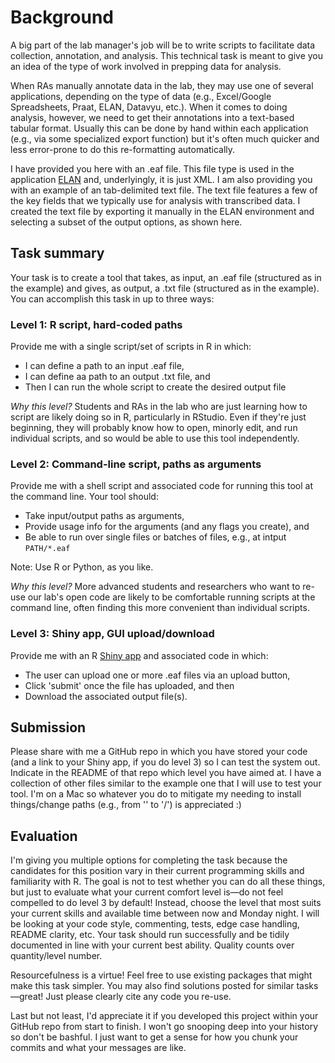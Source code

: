 # Background

A big part of the lab manager's job will be to write scripts to facilitate data collection, annotation, and analysis. This technical task is meant to give you an idea of the type of work involved in prepping data for analysis.

When RAs manually annotate data in the lab, they may use one of several applications, depending on the type of data (e.g., Excel/Google Spreadsheets, Praat, ELAN, Datavyu, etc.). When it comes to doing analysis, however, we need to get their annotations into a text-based tabular format. Usually this can be done by hand within each application (e.g., via some specialized export function) but it's often much quicker and less error-prone to do this re-formatting automatically.

I have provided you here with an .eaf file. This file type is used in the application [ELAN](https://archive.mpi.nl/tla/elan) and, underlyingly, it is just XML. I am also providing you with an example of an tab-delimited text file. The text file features a few of the key fields that we typically use for analysis with transcribed data. I created the text file by exporting it manually in the ELAN environment and selecting a subset of the output options, as shown here.

## Task summary

Your task is to create a tool that takes, as input, an .eaf file (structured as in the example) and gives, as output, a .txt file (structured as in the example). You can accomplish this task in up to three ways:

### Level 1: R script, hard-coded paths

Provide me with a single script/set of scripts in R in which:

* I can define a path to an input .eaf file,
* I can define aa path to an output .txt file, and
* Then I can run the whole script to create the desired output file

_Why this level?_ Students and RAs in the lab who are just learning how to script are likely doing so in R, particularly in RStudio. Even if they're just beginning, they will probably know how to open, minorly edit, and run individual scripts, and so would be able to use this tool independently.

### Level 2: Command-line script, paths as arguments

Provide me with a shell script and associated code for running this tool at the command line. Your tool should:

* Take input/output paths as arguments,
* Provide usage info for the arguments (and any flags you create), and
* Be able to run over single files or batches of files, e.g., at intput `PATH/*.eaf`

Note: Use R or Python, as you like.

_Why this level?_ More advanced students and researchers who want to re-use our lab's open code are likely to be comfortable running scripts at the command line, often finding this more convenient than individual scripts.

### Level 3: Shiny app, GUI upload/download

Provide me with an R [Shiny app](https://shiny.rstudio.com/) and associated code in which:

* The user can upload one or more .eaf files via an upload button,
* Click 'submit' once the file has uploaded, and then
* Download the associated output file(s).

## Submission

Please share with me a GitHub repo in which you have stored your code (and a link to your Shiny app, if you do level 3) so I can test the system out. Indicate in the README of that repo which level you have aimed at. I have a collection of other files similar to the example one that I will use to test your tool. I'm on a Mac so whatever you do to mitigate my needing to install things/change paths (e.g., from '\' to '/') is appreciated :)

## Evaluation

I'm giving you multiple options for completing the task because the candidates for this position vary in their current programming skills and familiarity with R. The goal is not to test whether you can do all these things, but just to evaluate what your current comfort level is—do not feel compelled to do level 3 by default! Instead, choose the level that most suits your current skills and available time between now and Monday night. I will be looking at your code style, commenting, tests, edge case handling, README clarity, etc. Your task should run successfully and be tidily documented in line with your current best ability. Quality counts over quantity/level number.

Resourcefulness is a virtue! Feel free to use existing packages  that might make this task simpler. You may also find solutions posted for similar tasks—great! Just please clearly cite any code you re-use.

Last but not least, I'd appreciate it if you developed this project within your GitHub repo from start to finish. I won't go snooping deep into your history so don't be bashful. I just want to get a sense for how you chunk your commits and what your messages are like.